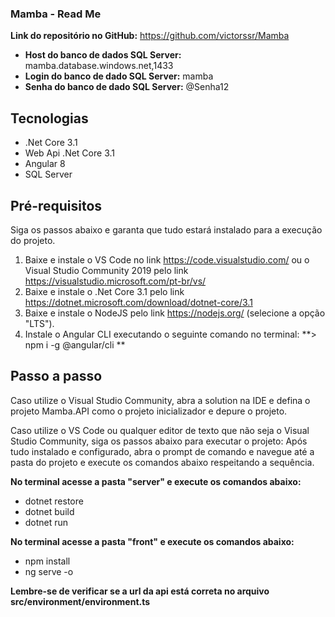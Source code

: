 ### Mamba - Read Me

**Link do repositório no GitHub:** https://github.com/victorssr/Mamba

- **Host do banco de dados SQL Server:** mamba.database.windows.net,1433
- **Login do banco de dado SQL Server:** mamba
- **Senha do banco de dado SQL Server:** @Senha12

## Tecnologias
- .Net Core 3.1
- Web Api .Net Core 3.1
- Angular 8
- SQL Server

## Pré-requisitos
Siga os passos abaixo e garanta que tudo estará instalado para a execução do projeto.

1. Baixe e instale o VS Code no link https://code.visualstudio.com/ ou o Visual Studio Community 2019 pelo link https://visualstudio.microsoft.com/pt-br/vs/
2. Baixe e instale o .Net Core 3.1 pelo link https://dotnet.microsoft.com/download/dotnet-core/3.1
3. Baixe e instale o NodeJS pelo link https://nodejs.org/ (selecione a opção "LTS").
4. Instale o Angular CLI executando o seguinte comando no terminal:
**> npm i -g @angular/cli **


## Passo a passo
Caso utilize o Visual Studio Community, abra a solution na IDE e defina o projeto Mamba.API como o projeto inicializador e depure o projeto.

Caso utilize o VS Code ou qualquer editor de texto que não seja o Visual Studio Community, siga os passos abaixo para executar o projeto:
Após tudo instalado e configurado, abra o prompt de comando e navegue até a pasta do projeto e execute os comandos abaixo respeitando a sequência.

**No terminal acesse a pasta "server" e execute os comandos abaixo:**
- dotnet restore
- dotnet build
- dotnet run

**No terminal acesse a pasta "front" e execute os comandos abaixo:**

- npm install
- ng serve -o

**Lembre-se de verificar se a url da api está correta no arquivo src/environment/environment.ts**
